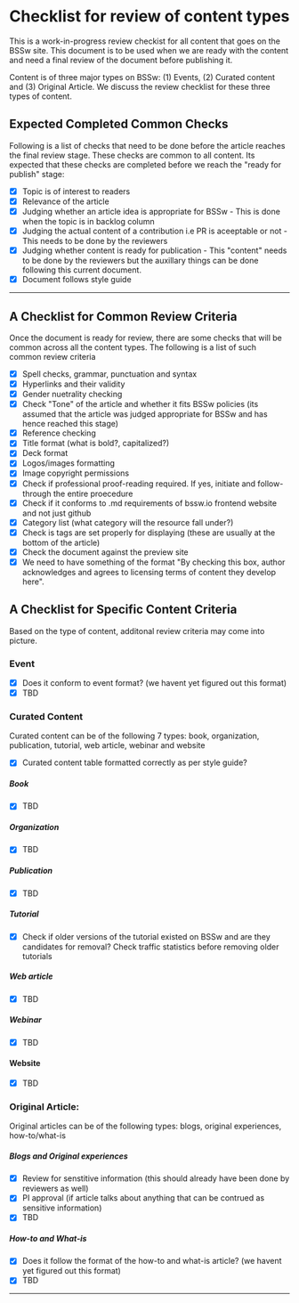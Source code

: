 # Checklist for review of content types
This is a work-in-progress review checkist for all content that goes on the BSSw site. This document is to be used when we are ready with the content and need a final review of the document before publishing it.

Content is of three major types on BSSw: (1) Events, (2) Curated content and (3) Original Article. We discuss the review checklist for these three types of content.

## Expected Completed Common Checks 
Following is a list of checks that need to be done before the article reaches the final review stage. These checks are common to all content. Its expected that these checks are completed before we reach the "ready for publish" stage:

- [x] Topic is of interest to readers
- [x] Relevance of the article
- [x] Judging whether an article idea is appropriate for BSSw - This is done when the topic is in backlog column
- [x] Judging the actual content of a contribution i.e PR is aceeptable or not - This needs to be done by the reviewers
- [x] Judging whether content is ready for publication - This "content" needs to be done by the reviewers but the auxillary things can be done following this current document.
- [x] Document follows style guide

--------------------------------------------------

## A Checklist for Common Review Criteria
Once the document is ready for review, there are some checks that will be common across all the content types. The following is a list of such common review criteria
- [x] Spell checks, grammar, punctuation and syntax
- [x] Hyperlinks and their validity
- [x] Gender nuetrality checking
- [x] Check "Tone" of the article and whether it fits BSSw policies (its assumed that the article was judged appropriate for BSSw and has hence reached this stage)
- [x] Reference checking
- [x] Title format (what is bold?, capitalized?)
- [x] Deck format
- [x] Logos/images formatting
- [x] Image copyright permissions
- [x] Check if professional proof-reading required. If yes, initiate and follow-through the entire proecedure
- [x] Check if it conforms to .md requirements of bssw.io frontend website and not just github
- [x] Category list (what category will the resource fall under?)
- [x] Check is tags are set properly for displaying (these are usually at the bottom of the article)
- [x] Check the document against the preview site
- [x] We need to have something of the format "By checking this box, author acknowledges and agrees to licensing terms of content they develop here".

## A Checklist for Specific Content Criteria
Based on the type of content, additonal review criteria may come into picture.

### Event
- [x] Does it conform to event format?  (we havent yet figured out this format)
- [x] TBD

### Curated Content
Curated content can be of the following 7 types: book, organization, publication, tutorial, web article, webinar and website
- [x] Curated content table formatted correctly as per style guide?

##### Book
- [x] TBD

##### Organization 
- [x] TBD

##### Publication
- [x] TBD

##### Tutorial
- [x] Check if older versions of the tutorial existed on BSSw and are they candidates for removal? Check traffic statistics before removing older tutorials

##### Web article
- [x] TBD

##### Webinar
- [x] TBD

#### Website 
- [x] TBD

### Original Article: 

Original articles can be of the following types: blogs, original experiences, how-to/what-is

##### Blogs and Original experiences
- [x] Review for senstitive information (this should already have been done by reviewers as well)
- [x] PI approval (if article talks about anything that can be contrued as sensitive information)
- [x] TBD

##### How-to and What-is
- [x] Does it follow the format of the how-to and what-is article? (we havent yet figured out this format)
- [x] TBD

---------------------------------------

<!---
Publish: No
---!>

  

